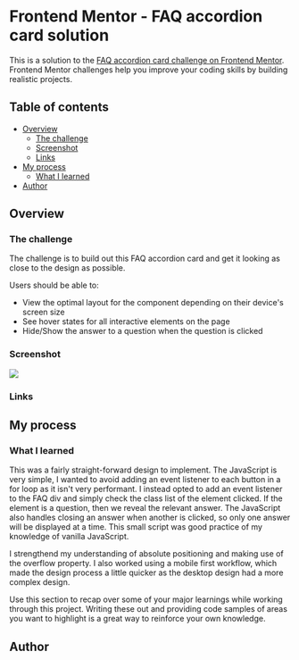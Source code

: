 # Frontend Mentor - FAQ accordion card solution

This is a solution to the [FAQ accordion card challenge on Frontend Mentor](https://www.frontendmentor.io/challenges/faq-accordion-card-XlyjD0Oam). Frontend Mentor challenges help you improve your coding skills by building realistic projects.

## Table of contents

- [Overview](#overview)
  - [The challenge](#the-challenge)
  - [Screenshot](#screenshot)
  - [Links](#links)
- [My process](#my-process)
  - [What I learned](#what-i-learned)
- [Author](#author)

## Overview

### The challenge

The challenge is to build out this FAQ accordion card and get it looking as close to the design as possible.

Users should be able to:

- View the optimal layout for the component depending on their device's screen size
- See hover states for all interactive elements on the page
- Hide/Show the answer to a question when the question is clicked

### Screenshot

![](./screenshot.jpg)

### Links

## My process

### What I learned

This was a fairly straight-forward design to implement. The JavaScript is very simple, I wanted to avoid adding an event listener to each button in a for loop as it isn't very performant. I instead opted to add an event listener to the FAQ div and simply check the class list of the element clicked. If the element is a question, then we reveal the relevant answer. The JavaScript also handles closing an answer when another is clicked, so only one answer will be displayed at a time. This small script was good practice of my knowledge of vanilla JavaScript.

I strengthend my understanding of absolute positioning and making use of the overflow property. I also worked using a mobile first workflow, which made the design process a little quicker as the desktop design had a more complex design.

Use this section to recap over some of your major learnings while working through this project. Writing these out and providing code samples of areas you want to highlight is a great way to reinforce your own knowledge.

## Author


